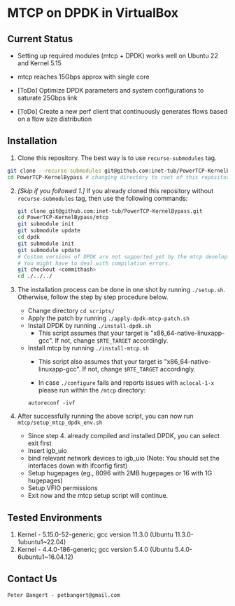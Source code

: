 # MTCP on DPDK in VirtualBox

## Current Status

- Setting up required modules (mtcp + DPDK) works well on Ubuntu 22 and Kernel 5.15
- mtcp reaches 15Gbps approx with single core
- [ToDo] Optimize DPDK parameters and system configurations to saturate 25Gbps link

- [ToDo] Create a new perf client that continuously generates flows based on a flow size distribution

## Installation
1. Clone this repository. The best way is to use `recurse-submodules` tag.
```bash
git clone --recurse-submodules git@github.com:inet-tub/PowerTCP-KernelBypass.git
cd PowerTCP-KernelBypass # changing directory to root of this repository
```
2. *[Skip if you followed 1.]* If you already cloned this repository without `recurse-submodules` tag, then use the following commands:
	```bash
	git clone git@github.com:inet-tub/PowerTCP-KernelBypass.git
	cd PowerTCP-KernelBypass/mtcp
	git submodule init
	git submodule update
	cd dpdk
	git submodule init
	git submodule update
	# Custom versions of DPDK are not supported yet by the mtcp developers! 
	# You might have to deal with compilation errors.
	git checkout <commithash> 
	cd ./../../
	```
3. The installation process can be done in one shot by running `./setup.sh`. Otherwise, follow the step by step procedure below.
	- Change directory `cd scripts/`
	- Apply the patch by running `./apply-dpdk-mtcp-patch.sh`
	- Install DPDK by running `./install-dpdk.sh`
		- This script assumes that your target is "x86_64-native-linuxapp-gcc". If not, change `$RTE_TARGET` accordingly.
	- Install mtcp by running `./install-mtcp.sh`
		- This script also assumes that your target is "x86_64-native-linuxapp-gcc". If not, change `$RTE_TARGET` accordingly.

		- In case `./configure` fails and reports issues with `aclocal-1-x` please run within the `/mtcp` directory:
		```
		autoreconf -ivf
		```

6. After successfully running the above script, you can now run `mtcp/setup_mtcp_dpdk_env.sh`
	- Since step 4. already compiled and installed DPDK, you can select exit first
	- Insert igb_uio
	- bind relevant network devices to igb_uio (Note: You should set the interfaces down with ifconfig first)
	- Setup hugepages (eg., 8096 with 2MB hugepages or 16 with 1G hugepages)
	- Setup VFIO permissions
	- Exit now and the mtcp setup script will continue.

## Tested Environments

1. Kernel - 5.15.0-52-generic; gcc version 11.3.0 (Ubuntu 11.3.0-1ubuntu1~22.04)
2. Kernel - 4.4.0-186-generic; gcc version 5.4.0 (Ubuntu 5.4.0-6ubuntu1~16.04.12)


## Contact Us

```
Peter Bangert - petbangert@gmail.com
```